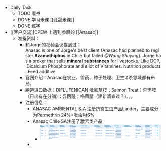 - Daily Task
	- TODO 看书
	- DONE 学习米课 [[汪晟米课]]
	- DONE 练字
- [[客户交流]]CPEW 上遇到参展的 [[Anasac]]
	- 准备资料：
		- 和Jorge的视频会议提到过：Anasac is one of Jorge's best client (Anasac had planned to register **Azamethiphos** in Chile but failed *@Wang Shuying*). Jorge has a broker that sells **mineral substances** for livestocks. Like DCP, Dicalcium Phosphorate and a lot of Vitamines. Nutrition products: Feed additive
		- 官网介绍：Anasac在农业、兽药、种子处理、卫生消杀领域都有布局。
		- 腾道进口数据：DIFLUFENICAN 吡氟草胺；Salmon Treat；异丙胺（日出有在分销）；异丙隆；咯菌腈（建新调查过？）。。。
		- 注册信息：
			- ANASAC AMBIENTAL S.A 注册抗寄生虫产品Lander，主要成分为Permethrin 24%+吡虫啉6%
			- Anasac Chile SA注册了激素类产品
				- ![image.png](../assets/image_1660642542153_0.png)
			-